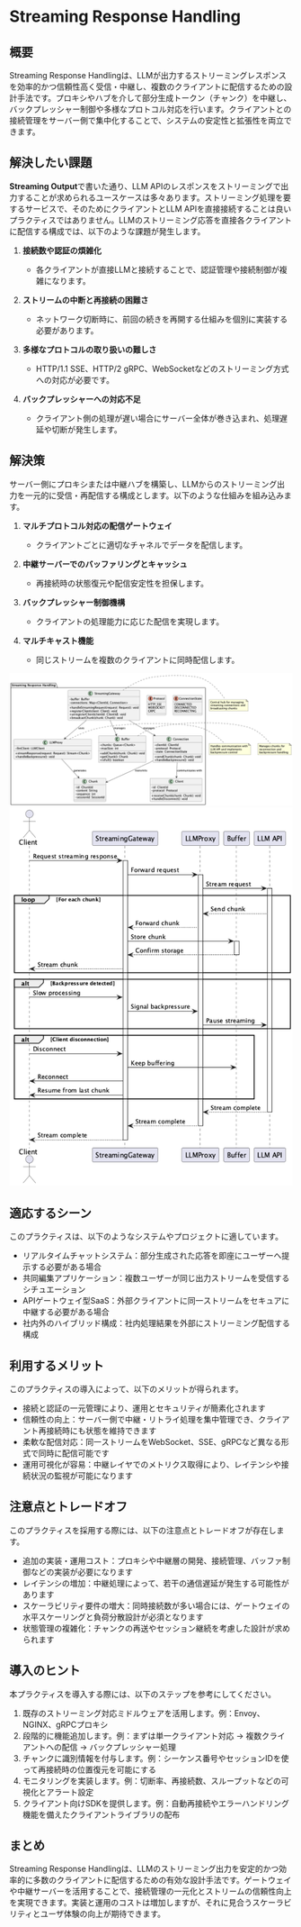 # Streaming Response Handling

## 概要

Streaming Response Handlingは、LLMが出力するストリーミングレスポンスを効率的かつ信頼性高く受信・中継し、複数のクライアントに配信するための設計手法です。プロキシやハブを介して部分生成トークン（チャンク）を中継し、バックプレッシャー制御や多様なプロトコル対応を行います。クライアントとの接続管理をサーバー側で集中化することで、システムの安定性と拡張性を両立できます。

## 解決したい課題

**Streaming Output**で書いた通り、LLM APIのレスポンスをストリーミングで出力することが求められるユースケースは多々あります。ストリーミング処理を要するサービスで、そのためにクライアントとLLM APIを直接接続することは良いプラクティスではありません。LLMのストリーミング応答を直接各クライアントに配信する構成では、以下のような課題が発生します。

1. **接続数や認証の煩雑化**
   - 各クライアントが直接LLMと接続することで、認証管理や接続制御が複雑になります。

2. **ストリームの中断と再接続の困難さ**
   - ネットワーク切断時に、前回の続きを再開する仕組みを個別に実装する必要があります。

3. **多様なプロトコルの取り扱いの難しさ**
   - HTTP/1.1 SSE、HTTP/2 gRPC、WebSocketなどのストリーミング方式への対応が必要です。

4. **バックプレッシャーへの対応不足**
   - クライアント側の処理が遅い場合にサーバー全体が巻き込まれ、処理遅延や切断が発生します。

## 解決策

サーバー側にプロキシまたは中継ハブを構築し、LLMからのストリーミング出力を一元的に受信・再配信する構成とします。以下のような仕組みを組み込みます。

1. **マルチプロトコル対応の配信ゲートウェイ**
   - クライアントごとに適切なチャネルでデータを配信します。

2. **中継サーバーでのバッファリングとキャッシュ**
   - 再接続時の状態復元や配信安定性を担保します。

3. **バックプレッシャー制御機構**
   - クライアントの処理能力に応じた配信を実現します。

4. **マルチキャスト機能**
   - 同じストリームを複数のクライアントに同時配信します。

![img](uml/images/streaming_response_handling_pattern.png)
![img](uml/images/streaming_response_handling_sequence.png)

## 適応するシーン

このプラクティスは、以下のようなシステムやプロジェクトに適しています。

- リアルタイムチャットシステム：部分生成された応答を即座にユーザーへ提示する必要がある場合
- 共同編集アプリケーション：複数ユーザーが同じ出力ストリームを受信するシチュエーション
- APIゲートウェイ型SaaS：外部クライアントに同一ストリームをセキュアに中継する必要がある場合
- 社内外のハイブリッド構成：社内処理結果を外部にストリーミング配信する構成

## 利用するメリット

このプラクティスの導入によって、以下のメリットが得られます。

- 接続と認証の一元管理により、運用とセキュリティが簡素化されます
- 信頼性の向上：サーバー側で中継・リトライ処理を集中管理でき、クライアント再接続時にも状態を維持できます
- 柔軟な配信対応：同一ストリームをWebSocket、SSE、gRPCなど異なる形式で同時に配信可能です
- 運用可視化が容易：中継レイヤでのメトリクス取得により、レイテンシや接続状況の監視が可能になります

## 注意点とトレードオフ

このプラクティスを採用する際には、以下の注意点とトレードオフが存在します。

- 追加の実装・運用コスト：プロキシや中継層の開発、接続管理、バッファ制御などの実装が必要になります
- レイテンシの増加：中継処理によって、若干の通信遅延が発生する可能性があります
- スケーラビリティ要件の増大：同時接続数が多い場合には、ゲートウェイの水平スケーリングと負荷分散設計が必須となります
- 状態管理の複雑化：チャンクの再送やセッション継続を考慮した設計が求められます

## 導入のヒント

本プラクティスを導入する際には、以下のステップを参考にしてください。

1. 既存のストリーミング対応ミドルウェアを活用します。例：Envoy、NGINX、gRPCプロキシ
2. 段階的に機能追加します。例：まずは単一クライアント対応 → 複数クライアントへの配信 → バックプレッシャー処理
3. チャンクに識別情報を付与します。例：シーケンス番号やセッションIDを使って再接続時の位置復元を可能にする
4. モニタリングを実装します。例：切断率、再接続数、スループットなどの可視化とアラート設定
5. クライアント向けSDKを提供します。例：自動再接続やエラーハンドリング機能を備えたクライアントライブラリの配布

## まとめ

Streaming Response Handlingは、LLMのストリーミング出力を安定的かつ効率的に多数のクライアントに配信するための有効な設計手法です。ゲートウェイや中継サーバーを活用することで、接続管理の一元化とストリームの信頼性向上を実現できます。実装と運用のコストは増加しますが、それに見合うスケーラビリティとユーザ体験の向上が期待できます。
